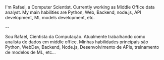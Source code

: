 I'm Rafael, a Computer Scientist.
Currently working as Middle Office data analyst.
My main habilities are Python, Web, Backend, node.js, API development, ML models development, etc.

--

Sou Rafael, Cientista da Computação.
Atualmente trabalhando como analista de dados em middle office.
Minhas habilidades principais são Python, WebDev, Backend, Node.js, Desenvolvimento de APIs, treinamento de modelos de ML, etc...
